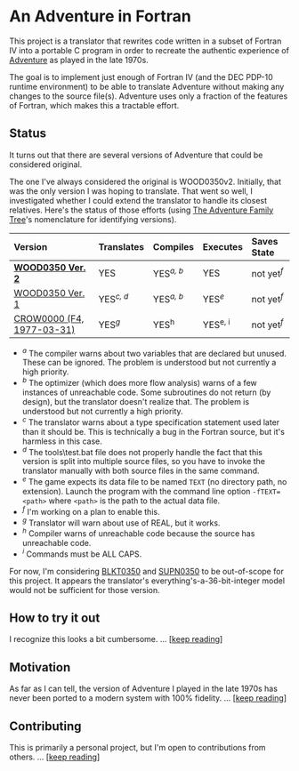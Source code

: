# An Adventure in Fortran

This project is a translator that rewrites code written in a subset of Fortran IV into a portable C program in order to recreate the authentic experience of [Adventure](https://en.wikipedia.org/wiki/Colossal_Cave_Adventure) as played in the late 1970s.

The goal is to implement just enough of Fortran IV (and the DEC PDP-10 runtime environment) to be able to translate Adventure without making any changes to the source file(s).  Adventure uses only a fraction of the features of Fortran, which makes this a tractable effort.

## Status

It turns out that there are several versions of Adventure that could be considered original.

The one I've always considered the original is WOOD0350v2.  Initially, that was the only version I was hoping to translate.  That went so well, I investigated whether I could extend the translator to handle its closest relatives.  Here's the status of those efforts (using [The Adventure Family Tree](https://mipmip.org/advfamily/advfamily.html)'s nomenclature for identifying versions).

| Version | Translates | Compiles | Executes | Saves State |
|:--------|:-----------|:---------|:---------|:------------|
|[**WOOD0350 Ver. 2**](https://mipmip.org/advfamily/advfamily.html#WOOD0350)| YES | YES<sup>_a, b_</sup>| YES | not yet<sup>_f_</sup> |
|[WOOD0350 Ver. 1](https://mipmip.org/advfamily/advfamily.html#WOOD0350)| YES<sup>_c, d_</sup> | YES<sup>_a, b_</sup> | YES<sup>_e_</sup> | not yet<sup>_f_</sup> |
|[CROW0000 (F4, 1977-03-31)](https://mipmip.org/advfamily/advfamily.html#CROW0000)| YES<sup>_g_</sup> | YES<sup>h</sup> | YES<sup>e, i</sup> | not yet<sup>_f_</sup> |

* <sup>_a_</sup> The compiler warns about two variables that are declared but unused.  These can be ignored.  The problem is understood but not currently a high priority.
* <sup>_b_</sup> The optimizer (which does more flow analysis) warns of a few instances of unreachable code.  Some subroutines do not return (by design), but the translator doesn't realize that.  The problem is understood but not currently a high priority.
* <sup>_c_</sup> The translator warns about a type specification statement used later than it should be.  This is technically a bug in the Fortran source, but it's harmless in this case.
* <sup>_d_</sup> The tools\test.bat file does not properly handle the fact that this version is split into multiple source files, so you have to invoke the translator manually with both source files in the same command.
* <sup>_e_</sup> The game expects its data file to be named `TEXT` (no directory path, no extension).  Launch the program with the command line option `-fTEXT=<path>` where `<path>` is the path to the actual data file.
* <sup>_f_</sup> I'm working on a plan to enable this.
* <sup>_g_</sup> Translator will warn about use of REAL, but it works.
* <sup>_h_</sup> Compiler warns of unreachable code because the source has unreachable code.
* <sup>_i_</sup> Commands must be ALL CAPS.

For now, I'm considering [BLKT0350](https://mipmip.org/advfamily/advfamily.html#BLKT0350) and [SUPN0350](https://mipmip.org/advfamily/advfamily.html#CSUPN0350) to be out-of-scope for this project.  It appears the translator's everything's-a-36-bit-integer model would not be sufficient for those version.

## How to try it out

I recognize this looks a bit cumbersome.  ... [[keep reading](docs/howto.md)]

## Motivation

As far as I can tell, the version of Adventure I played in the late 1970s has never been ported to a modern system with 100% fidelity.  ... [[keep reading](docs/motivation.md)]

## Contributing

This is primarily a personal project, but I'm open to contributions from others.  ... [[keep reading](CONTRIB.md)]
